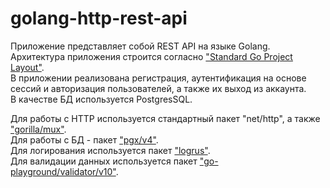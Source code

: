 # golang-http-rest-api

Приложение представляет собой REST API на языке Golang. <br>
Архитектура приложения строится согласно ["Standard Go Project Layout"](https://github.com/golang-standards/project-layout). <br>
В приложении реализована регистрация, аутентификация на основе сессий и авторизация пользователей, а также их выход из аккаунта. <br>
В качестве БД используется PostgresSQL.

Для работы с HTTP используется стандартный пакет "net/http", а также ["gorilla/mux"](https://github.com/gorilla/mux). <br>
Для работы с БД - пакет ["pgx/v4"](https://pkg.go.dev/github.com/jackc/pgx/v4). <br>
Для логирования используется пакет ["logrus"](https://github.com/sirupsen/logrus). <br>
Для валидации данных используется пакет ["go-playground/validator/v10"](https://github.com/go-playground/validator).

